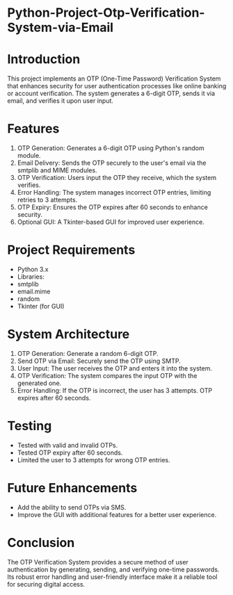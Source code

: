# Python-Project-Otp-Verification-System-via-Email

# Introduction
This project implements an OTP (One-Time Password) Verification System that enhances security for user authentication processes like online banking or account verification. The system generates a 6-digit OTP, sends it via email, and verifies it upon user input.

# Features
1. OTP Generation: Generates a 6-digit OTP using Python's random module.
2. Email Delivery: Sends the OTP securely to the user's email via the smtplib and MIME modules.
3. OTP Verification: Users input the OTP they receive, which the system verifies.
4. Error Handling: The system manages incorrect OTP entries, limiting retries to 3 attempts.
5. OTP Expiry: Ensures the OTP expires after 60 seconds to enhance security.
6. Optional GUI: A Tkinter-based GUI for improved user experience.

# Project Requirements
* Python 3.x
* Libraries:
* smtplib
* email.mime
* random
* Tkinter (for GUI)

# System Architecture
1. OTP Generation: Generate a random 6-digit OTP.
2. Send OTP via Email: Securely send the OTP using SMTP.
3. User Input: The user receives the OTP and enters it into the system.
4. OTP Verification: The system compares the input OTP with the generated one.
5. Error Handling: If the OTP is incorrect, the user has 3 attempts. OTP expires after 60 seconds.

# Testing
- Tested with valid and invalid OTPs.
- Tested OTP expiry after 60 seconds.
- Limited the user to 3 attempts for wrong OTP entries.

# Future Enhancements
* Add the ability to send OTPs via SMS.
* Improve the GUI with additional features for a better user experience.

# Conclusion
The OTP Verification System provides a secure method of user authentication by generating, sending, and verifying one-time passwords. Its robust error handling and user-friendly interface make it a reliable tool for securing digital access.

